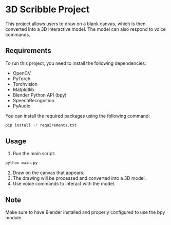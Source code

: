# 3D Scribble Project

This project allows users to draw on a blank canvas, which is then converted into a 3D interactive model. The model can also respond to voice commands.

## Requirements

To run this project, you need to install the following dependencies:

- OpenCV
- PyTorch
- Torchvision
- Matplotlib
- Blender Python API (bpy)
- SpeechRecognition
- PyAudio

You can install the required packages using the following command:

```bash
pip install -r requirements.txt
```

## Usage

1. Run the main script:

```bash
python main.py
```

2. Draw on the canvas that appears.
3. The drawing will be processed and converted into a 3D model.
4. Use voice commands to interact with the model.

## Note

Make sure to have Blender installed and properly configured to use the bpy module.
